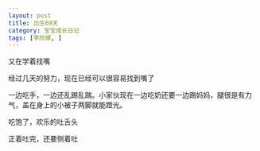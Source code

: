 ```yaml
---
layout: post
title: 出生69天
category: 宝宝成长日记
tags: [李欣娜, ]
---
```

又在学着找嘴
<img src="http://lh6.ggpht.com/veryfaint/SHH5jtdihrI/AAAAAAAAATE/PHXUn1QDCk4/100_3384.JPG?imgmax=720" alt="">

经过几天的努力，现在已经可以很容易找到嘴了
<img src="http://lh6.ggpht.com/veryfaint/SHH5j1tZUjI/AAAAAAAAATM/v-po_Ic8MMY/100_3402.JPG?imgmax=720" alt="">

一边吃手，一边还乱踢乱踹。小家伙现在一边吃奶还要一边踢妈妈，腿很是有力气，盖在身上的小被子两脚就能蹬光。
<img src="http://lh4.ggpht.com/veryfaint/SHH5j6Gf7LI/AAAAAAAAATU/bvJvo6rC5lY/100_3405.JPG?imgmax=720" alt="">

吃饱了，欢乐的吐舌头
<img src="http://lh5.ggpht.com/veryfaint/SHH5i4OcvLI/AAAAAAAAAS0/8cUWUCwt6lE/100_3464.JPG?imgmax=720" alt="">

正着吐完，还要侧着吐
<img src="http://lh3.ggpht.com/veryfaint/SHH5jG25iZI/AAAAAAAAAS8/ISCh_QhQhvQ/100_3465.JPG?imgmax=720" alt="">